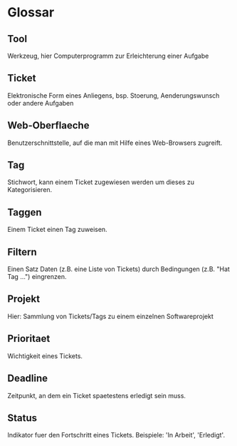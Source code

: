# Glossar

## Tool
Werkzeug, hier Computerprogramm zur Erleichterung einer
Aufgabe

## Ticket
Elektronische Form eines Anliegens, bsp. Stoerung, Aenderungswunsch
oder andere Aufgaben

## Web-Oberflaeche
Benutzerschnittstelle, auf die man mit Hilfe eines Web-Browsers
zugreift.

## Tag
Stichwort, kann einem Ticket zugewiesen werden um dieses zu
Kategorisieren.

## Taggen
Einem Ticket einen Tag zuweisen.

## Filtern
Einen Satz Daten (z.B. eine Liste von Tickets) durch Bedingungen (z.B.
"Hat Tag ...") eingrenzen.

## Projekt
Hier: Sammlung von Tickets/Tags zu einem einzelnen Softwareprojekt

## Prioritaet
Wichtigkeit eines Tickets.

## Deadline
Zeitpunkt, an dem ein Ticket spaetestens erledigt sein muss.

## Status
Indikator fuer den Fortschritt eines Tickets. Beispiele: 'In Arbeit',
'Erledigt'.
